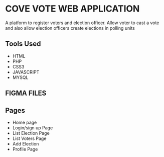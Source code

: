 # COVE VOTE WEB APPLICATION

A platform to register voters and election officer. Allow voter to cast a vote and also allow election officers create elections in polling units

## Tools Used
- HTML
- PHP
- CSS3
- JAVASCRIPT
- MYSQL


## FIGMA FILES

## Pages
- Home page
- Login/sign up Page
- List Election Page
- List Voters Page
- Add Election
- Profile Page